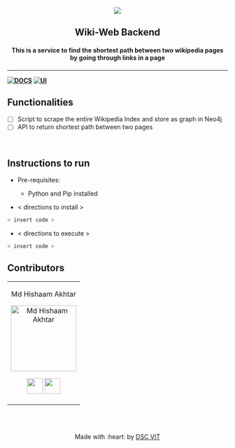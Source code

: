 <p align="center">
<a href="https://dscvit.com">
	<img src="https://user-images.githubusercontent.com/30529572/72455010-fb38d400-37e7-11ea-9c1e-8cdeb5f5906e.png" />
</a>
	<h2 align="center"> Wiki-Web Backend </h2>
	<h4 align="center"> This is a service to find the shortest path between two wikipedia pages by going through links in a page <h4>
</p>

---
[![DOCS](https://img.shields.io/badge/Documentation-see%20docs-green?style=flat-square&logo=appveyor)](INSERT_LINK_FOR_DOCS_HERE) 
  [![UI ](https://img.shields.io/badge/User%20Interface-Link%20to%20UI-orange?style=flat-square&logo=appveyor)](INSERT_UI_LINK_HERE)


## Functionalities
- [ ]  Script to scrape the entire Wikipedia Index and store as graph in Neo4j
- [ ]  API to return shortest path between two pages

<br>


## Instructions to run

* Pre-requisites:
	-  Python and Pip installed

* < directions to install > 
```bash
< insert code >
```

* < directions to execute >

```bash
< insert code >
```

## Contributors

<table>
<tr align="center">


<td>

Md Hishaam Akhtar

<p align="center">
<img src="https://instagram.fccu7-1.fna.fbcdn.net/v/t51.2885-15/e35/84488168_124595108923170_2795166731995253471_n.jpg?_nc_ht=instagram.fccu7-1.fna.fbcdn.net&amp;_nc_cat=106&amp;_nc_ohc=r4rAEA_dOacAX9pVCHi&amp;oh=7f050ec636de36343bc186a06f3598ad&amp;oe=5EF71816" width="150" height="150" alt="Md Hishaam Akhtar">
</p>
<p align="center">
<a href = "https://github.com/mdhishaamakhtar"><img src = "http://www.iconninja.com/files/241/825/211/round-collaboration-social-github-code-circle-network-icon.svg" width="36" height = "36"/></a>
<a href = "https://www.linkedin.com/in/md-hishaam-akhtar-812a3019a/">
<img src = "http://www.iconninja.com/files/863/607/751/network-linkedin-social-connection-circular-circle-media-icon.svg" width="36" height="36"/>
</a>
</p>
</td>
</tr>
  </table>

<br>
<br>

<p align="center">
	Made with :heart: by <a href="https://dscvit.com">DSC VIT</a>
</p>


